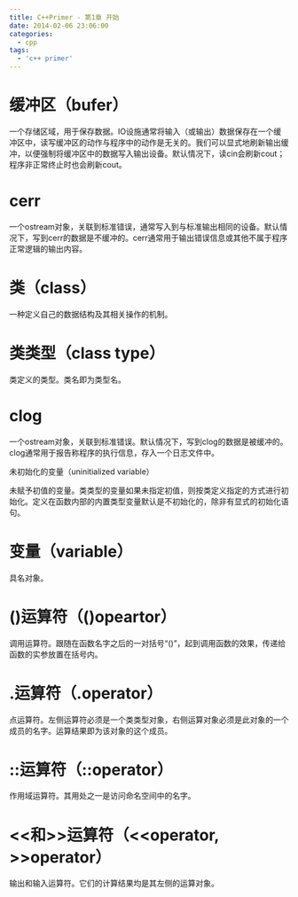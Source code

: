 ```yaml
---
title: C++Primer - 第1章 开始
date: 2014-02-06 23:06:00
categories:
  - cpp
tags:
  - 'c++ primer'
---
```


# 缓冲区（bufer）

一个存储区域，用于保存数据。IO设施通常将输入（或输出）数据保存在一个缓冲区中，读写缓冲区的动作与程序中的动作是无关的。我们可以显式地刷新输出缓冲，以便强制将缓冲区中的数据写入输出设备。默认情况下，读cin会刷新cout；程序非正常终止时也会刷新cout。

# cerr

一个ostream对象，关联到标准错误，通常写入到与标准输出相同的设备。默认情况下，写到cerr的数据是不缓冲的。cerr通常用于输出错误信息或其他不属于程序正常逻辑的输出内容。

# 类（class）

一种定义自己的数据结构及其相关操作的机制。

# 类类型（class type）

类定义的类型。类名即为类型名。

# clog

一个ostream对象，关联到标准错误。默认情况下，写到clog的数据是被缓冲的。clog通常用于报告称程序的执行信息，存入一个日志文件中。

未初始化的变量（uninitialized variable）

未赋予初值的变量。类类型的变量如果未指定初值，则按类定义指定的方式进行初始化。定义在函数内部的内置类型变量默认是不初始化的，除非有显式的初始化语句。

# 变量（variable）

具名对象。

# ()运算符（()opeartor）

调用运算符。跟随在函数名字之后的一对括号“()”，起到调用函数的效果，传递给函数的实参放置在括号内。

# .运算符（.operator）

点运算符。左侧运算符必须是一个类类型对象，右侧运算对象必须是此对象的一个成员的名字。运算结果即为该对象的这个成员。

# ::运算符（::operator）

作用域运算符。其用处之一是访问命名空间中的名字。

# <<和>>运算符（<<operator, >>operator）

输出和输入运算符。它们的计算结果均是其左侧的运算对象。
